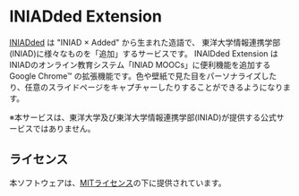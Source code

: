 ﻿# INIADded Extension

[INIADded](https://iniadded.tera-chan.com/) は "INIAD × Added" から生まれた造語で、 東洋大学情報連携学部(INIAD)に様々なものを「追加」するサービスです。
INAIDded Extension は INIADのオンライン教育システム「INIAD MOOCs」に便利機能を追加する Google Chrome™ の拡張機能です。色や壁紙で見た目をパーソナライズしたり、任意のスライドページをキャプチャーしたりすることができるようになります。

※本サービスは、東洋大学及び東洋大学情報連携学部(INIAD)が提供する公式サービスではありません。

## ライセンス
本ソフトウェアは、[MITライセンス](./LICENSE)の下に提供されています。